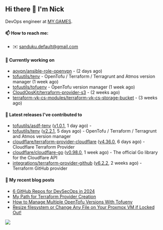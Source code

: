 ## Hi there 👋 I'm Nick

DevOps engineer at [MY.GAMES](https://my.games/).

#### 📫 How to reach me:

- ✉️ sanduku.default@gmail.com

#### 👷 Currently working on


- [aovpn/ansible-role-openvpn](https://github.com/aovpn/ansible-role-openvpn) -  (2 days ago)
- [tofuutils/tenv](https://github.com/tofuutils/tenv) - OpenTofu / Terraform / Terragrunt and Atmos version manager (1 week ago)
- [tofuutils/tofuenv](https://github.com/tofuutils/tofuenv) - OpenTofu version manager (1 week ago)
- [CloudOpsKit/terraform-provider-s3](https://github.com/CloudOpsKit/terraform-provider-s3) -  (2 weeks ago)
- [terraform-vk-cs-modules/terraform-vk-cs-storage-bucket](https://github.com/terraform-vk-cs-modules/terraform-vk-cs-storage-bucket) -  (3 weeks ago)

#### 🔭 Latest releases I've contributed to

- [tofuutils/asdf-tenv](https://github.com/tofuutils/asdf-tenv) ([v1.0.1](https://github.com/tofuutils/asdf-tenv/releases/tag/v1.0.1), 1 day ago) - 
- [tofuutils/tenv](https://github.com/tofuutils/tenv) ([v2.2.1](https://github.com/tofuutils/tenv/releases/tag/v2.2.1), 5 days ago) - OpenTofu / Terraform / Terragrunt and Atmos version manager
- [cloudflare/terraform-provider-cloudflare](https://github.com/cloudflare/terraform-provider-cloudflare) ([v4.36.0](https://github.com/cloudflare/terraform-provider-cloudflare/releases/tag/v4.36.0), 6 days ago) - Cloudflare Terraform Provider
- [cloudflare/cloudflare-go](https://github.com/cloudflare/cloudflare-go) ([v0.98.0](https://github.com/cloudflare/cloudflare-go/releases/tag/v0.98.0), 1 week ago) - The official Go library for the Cloudflare API
- [integrations/terraform-provider-github](https://github.com/integrations/terraform-provider-github) ([v6.2.2](https://github.com/integrations/terraform-provider-github/releases/tag/v6.2.2), 2 weeks ago) - Terraform GitHub provider

#### 📜 My recent blog posts
- [6 GitHub Repos for DevSecOps in 2024](https://hackernoon.com/6-github-repos-for-devsecops-in-2024)
- [My Path for Terraform Provider Creation](https://hackernoon.com/my-path-for-terraform-provider-creation)
- [How to Manage Multiple OpenTofu Versions With Tofuenv](https://hackernoon.com/how-to-manage-multiple-opentofu-versions-with-tofuenv)
- [Resize filesystem or Change Any File on Your Proxmox VM if Locked Out!](https://hackernoon.com/resize-filesystem-or-change-any-file-on-your-proxmox-vm-if-locked-out)

![](https://komarev.com/ghpvc/?username=Nmishin&color=green)
